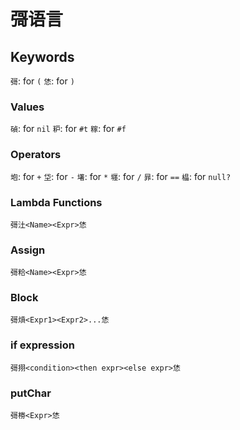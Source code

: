 # 彁语言

## Keywords
`彁`: for `(`
`恷`: for `)`

### Values
`碵`: for `nil`
`粐`: for `#t`
`糘`: for `#f`


### Operators
`垉`: for `+`
`垈`: for `-`
`墸`: for `*`
`壥`: for `/`
`暃`: for `==`
`橸`: for `null?`

### Lambda Functions
`彁汢<Name><Expr>恷`

### Assign
`彁粭<Name><Expr>恷`

### Block
`彁熕<Expr1><Expr2>...恷`

### if expression
`彁挧<condition><then expr><else expr>恷`

### putChar
`彁椦<Expr>恷`
